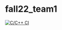 # fall22_team1

[![C/C++ CI](https://github.com/CSCI-3010-CUBoulder/fall22_team1/actions/workflows/main.yml/badge.svg)](https://github.com/CSCI-3010-CUBoulder/fall22_team1/actions/workflows/main.yml)
